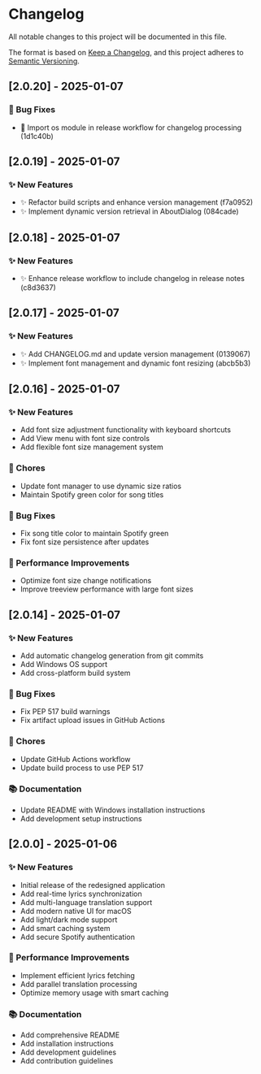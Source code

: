 # Changelog

All notable changes to this project will be documented in this file.

The format is based on [Keep a Changelog](https://keepachangelog.com/en/1.0.0/),
and this project adheres to [Semantic Versioning](https://semver.org/spec/v2.0.0.html).

## [2.0.20] - 2025-01-07

### 🐛 Bug Fixes
- 🐛 Import os module in release workflow for changelog processing (1d1c40b)


## [2.0.19] - 2025-01-07

### ✨ New Features
- ✨ Refactor build scripts and enhance version management (f7a0952)
- ✨ Implement dynamic version retrieval in AboutDialog (084cade)


## [2.0.18] - 2025-01-07

### ✨ New Features
- ✨ Enhance release workflow to include changelog in release notes (c8d3637)


## [2.0.17] - 2025-01-07

### ✨ New Features
- ✨ Add CHANGELOG.md and update version management (0139067)
- ✨ Implement font management and dynamic font resizing (abcb5b3)


## [2.0.16] - 2025-01-07

### ✨ New Features

- Add font size adjustment functionality with keyboard shortcuts
- Add View menu with font size controls
- Add flexible font size management system

### 🔧 Chores

- Update font manager to use dynamic size ratios
- Maintain Spotify green color for song titles

### 🐛 Bug Fixes

- Fix song title color to maintain Spotify green
- Fix font size persistence after updates

### 🚀 Performance Improvements

- Optimize font size change notifications
- Improve treeview performance with large font sizes

## [2.0.14] - 2025-01-07

### ✨ New Features

- Add automatic changelog generation from git commits
- Add Windows OS support
- Add cross-platform build system

### 🐛 Bug Fixes

- Fix PEP 517 build warnings
- Fix artifact upload issues in GitHub Actions

### 🔧 Chores

- Update GitHub Actions workflow
- Update build process to use PEP 517

### 📚 Documentation

- Update README with Windows installation instructions
- Add development setup instructions

## [2.0.0] - 2025-01-06

### ✨ New Features

- Initial release of the redesigned application
- Add real-time lyrics synchronization
- Add multi-language translation support
- Add modern native UI for macOS
- Add light/dark mode support
- Add smart caching system
- Add secure Spotify authentication

### 🚀 Performance Improvements

- Implement efficient lyrics fetching
- Add parallel translation processing
- Optimize memory usage with smart caching

### 📚 Documentation

- Add comprehensive README
- Add installation instructions
- Add development guidelines
- Add contribution guidelines
